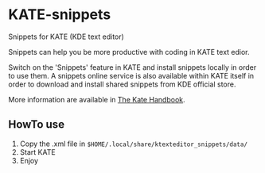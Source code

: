 # KATE-snippets
Snippets for KATE (KDE text editor)

Snippets can help you be more productive with coding in KATE text edior.

Switch on the 'Snippets' feature in KATE and install snippets locally in order to use them. A snippets online service is also available within KATE itself in order to download and install shared snippets from KDE official store.

More information are available in [The Kate Handbook](https://docs.kde.org/stable5/en/kate/kate/kate-application-plugin-snippets.html).

## HowTo use

1. Copy the .xml file in `$HOME/.local/share/ktexteditor_snippets/data/`
2. Start KATE
3. Enjoy
